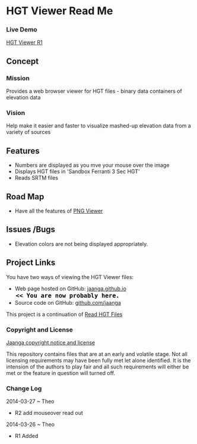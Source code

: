 HGT Viewer Read Me
==================

### Live Demo

[HGT Viewer R1]( http://jaanga.github.io/terrain-plus/cookbook/hgt-viewer/latest/ )


## Concept

### Mission
Provides a web browser viewer for HGT files - binary data containers of elevation data

### Vision
Help make it easier and faster to visualize mashed-up elevation data from a variety of sources

## Features
* Numbers are displayed as you mve your mouse over the image
* Displays HGT files in 'Sandbox Ferranti 3 Sec HGT'
* Reads SRTM files


## Road Map
* Have all the features of [PNG Viewer]( http://jaanga.github.io/terrain-viewer/png-viewer/readme-reader.html )


## Issues /Bugs
* Elevation colors are not being displayed appropriately. 

## Project Links

You have two ways of viewing the HGT Viewer files:

* Web page hosted on GitHub: [jaanga.github.io]( http://jaanga.github.io/jaanga/terrain-plus/cookbook/hgt-viewer "view the files as apps." ) <input value="<< You are now probably here." size=28 style="font:bold 12pt monospace;border-width:0;" >  
* Source code on GitHub: [github.com/jaanga]( https://github.com/jaanga/terrain-plus/tree/gh-pages/cookbook/hgt-viewer "View the files as source code." ) <scan style=display:none ><< You are now probably here.</scan>

This project is a continuation of [Read HGT Files]( http://jaanga.github.io/terrain-plus/cookbook/read-hgt-files/readme-reader.html )


### Copyright and License

[Jaanga copyright notice and license]( https://github.com/jaanga/jaanga.github.io/blob/master/jaanga-copyright-and-mit-license.md )

This repository contains files that are  at an early and volatile stage. Not all licensing requirements may have been fully met let alone identified. It is the intension of the authors to play fair and all such requirements will either be met or the feature in question will turned off.

### Change Log

2014-03-27 ~ Theo

* R2 add mouseover read out

2014-03-26 ~ Theo

* R1 Added




